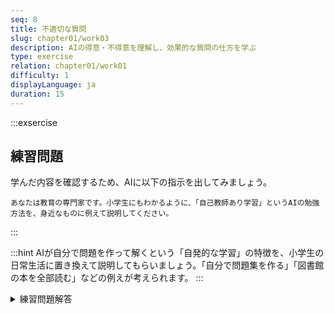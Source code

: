 ```yaml
---
seq: 8
title: 不適切な質問
slug: chapter01/work03
description: AIの得意・不得意を理解し、効果的な質問の仕方を学ぶ
type: exercise
relation: chapter01/work01
difficulty: 1
displayLanguage: ja
duration: 15
---
```


:::exsercise

## 練習問題

学んだ内容を確認するため、AIに以下の指示を出してみましょう。

```
あなたは教育の専門家です。小学生にもわかるように、「自己教師あり学習」というAIの勉強方法を、身近なものに例えて説明してください。
```
:::

:::hint
AIが自分で問題を作って解くという「自発的な学習」の特徴を、小学生の日常生活に置き換えて説明してもらいましょう。「自分で問題集を作る」「図書館の本を全部読む」などの例えが考えられます。
:::

<details>
<summary>練習問題解答</summary>

> こんにちは！AIがどうやって賢くなるか、説明するね。
>
> みんなは学校で、先生が「これが答えだよ」って教えてくれるよね。でも、AIの勉強方法は違うんだ。
>
> AIは、図書館にある本を全部読んで、自分でクイズを作るんだ。
>
> **自分でクイズを作る**
> 「ぼくは、りんごをたべた」という文を見つけたら、「たべた」を隠して「ぼくは、りんごを＿＿」というクイズにする。
>
> **自分で答え合わせ**
> そして、元の文章を見て「『たべた』が正解だ！」と確認する。
>
> これを何億回も繰り返すことで、言葉の使い方を覚えていくんだ。先生がいなくても自分で勉強できる、すごい方法だよね！

</details>
